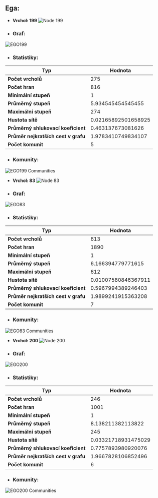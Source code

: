 ## Ega:
- **Vrchol: 199**
![Node 199](https://upload.patrick115.eu/screenshot/gephi64_qg8aYYGVMk.png)

- ### Graf:
![EGO199](https://upload.patrick115.eu/screenshot/EGO199.png)

- ### Statistiky:
| Typ | Hodnota |
| --- | --- |
| **Počet vrcholů** | 275 |
| **Počet hran** | 816 |
| **Minimální stupeň** | 1 |
| **Průměrný stupeň** | 5.934545454545455 |
| **Maximální stupeň** | 274 |
| **Hustota sítě** | 0.02165892501658925 |
| **Průměrný shlukovací koeficient** | 0.463137673081626 |
| **Průměr nejkratších cest v grafu** | 1.9783410749834107 |
| **Počet komunit** | 5 |

- ### Komunity:
![EGO199 Communities](https://upload.patrick115.eu/screenshot/EGO199_communities.png)

- **Vrchol: 83**
![Node 83](https://upload.patrick115.eu/screenshot/gephi64_g8T5smJz38.png)

- ### Graf:
![EGO83](https://upload.patrick115.eu/screenshot/EGO83.png)

- ### Statistiky:
| Typ | Hodnota |
| --- | --- |
| **Počet vrcholů** | 613 |
| **Počet hran** | 1890 |
| **Minimální stupeň** | 1 |
| **Průměrný stupeň** | 6.166394779771615 |
| **Maximální stupeň** | 612 |
| **Hustota sítě** | 0.01007580846367911 |
| **Průměrný shlukovací koeficient** | 0.5967994389246403 |
| **Průměr nejkratších cest v grafu** | 1.9899241915363208 |
| **Počet komunit** | 7 |

- ### Komunity:
![EGO83 Communities](https://upload.patrick115.eu/screenshot/EGO83_communities.png)

- **Vrchol: 200**
![Node 200](https://upload.patrick115.eu/screenshot/gephi64_AHleu2MNcc.png)

- ### Graf:
![EGO200](https://upload.patrick115.eu/screenshot/EGO200.png)

- ### Statistiky:
| Typ | Hodnota |
| --- | --- |
| **Počet vrcholů** | 246 |
| **Počet hran** | 1001 |
| **Minimální stupeň** | 1 |
| **Průměrný stupeň** | 8.138211382113822 |
| **Maximální stupeň** | 245 |
| **Hustota sítě** | 0.03321718931475029 |
| **Průměrný shlukovací koeficient** | 0.7757893980920076 |
| **Průměr nejkratších cest v grafu** | 1.9667828106852496 |
| **Počet komunit** | 6 |

- ### Komunity:
![EGO200 Communities](https://upload.patrick115.eu/screenshot/EGO200_communities)